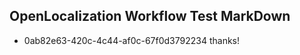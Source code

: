 ## OpenLocalization Workflow Test MarkDown
* 0ab82e63-420c-4c44-af0c-67f0d3792234 
thanks!<!--HONumber=Mar16_HO2-->

